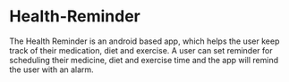 # Health-Reminder
The Health Reminder is an android based app, which helps the user keep track of their medication, diet and exercise. A user can set reminder for scheduling their medicine, diet and exercise time and the app will remind the user with an alarm.
